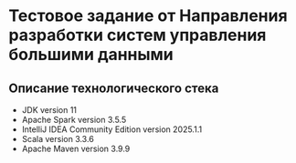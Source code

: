 # Тестовое задание от Направления разработки систем управления большими данными

## Описание технологического стека
- JDK version 11
- Apache Spark version 3.5.5
- IntelliJ IDEA Community Edition version 2025.1.1
- Scala version 3.3.6
- Apache Maven version 3.9.9